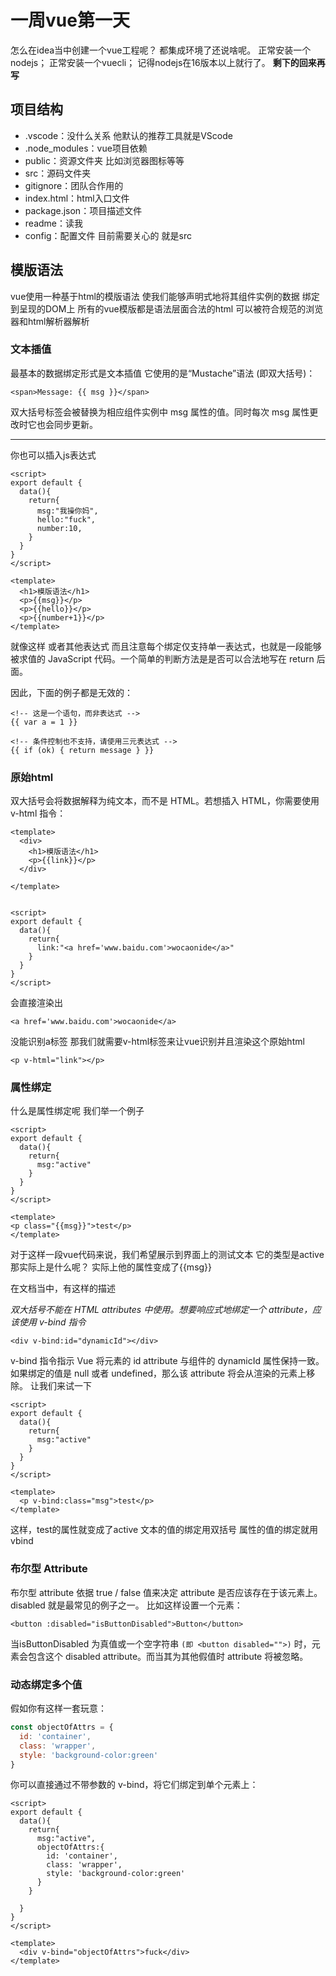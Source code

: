 # 一周vue第一天
怎么在idea当中创建一个vue工程呢？
都集成环境了还说啥呢。
正常安装一个nodejs；
正常安装一个vuecli；
记得nodejs在16版本以上就行了。
**剩下的回来再写**
## 项目结构
* .vscode：没什么关系 他默认的推荐工具就是VScode
* .node_modules：vue项目依赖
* public：资源文件夹 比如浏览器图标等等
* src：源码文件夹
* gitignore：团队合作用的
* index.html：html入口文件
* package.json：项目描述文件
* readme：读我
* config：配置文件
目前需要关心的 就是src
## 模版语法
vue使用一种基于html的模版语法
使我们能够声明式地将其组件实例的数据 绑定到呈现的DOM上
所有的vue模版都是语法层面合法的html
可以被符合规范的浏览器和html解析器解析
### 文本插值
最基本的数据绑定形式是文本插值
它使用的是“Mustache”语法 (即双大括号)：
~~~~vue
<span>Message: {{ msg }}</span>
~~~~
双大括号标签会被替换为相应组件实例中 msg 属性的值。同时每次 msg 属性更改时它也会同步更新。
***
你也可以插入js表达式
~~~~vue
<script>
export default {
  data(){
    return{
      msg:"我操你妈",
      hello:"fuck",
      number:10,
    }
  }
}
</script>

<template>
  <h1>模版语法</h1>
  <p>{{msg}}</p>
  <p>{{hello}}</p>
  <p>{{number+1}}</p>
</template>
~~~~
就像这样
或者其他表达式
而且注意每个绑定仅支持单一表达式，也就是一段能够被求值的 JavaScript 代码。一个简单的判断方法是是否可以合法地写在 return 后面。

因此，下面的例子都是无效的：
~~~~
<!-- 这是一个语句，而非表达式 -->
{{ var a = 1 }}

<!-- 条件控制也不支持，请使用三元表达式 -->
{{ if (ok) { return message } }}
~~~~
### 原始html
双大括号会将数据解释为纯文本，而不是 HTML。若想插入 HTML，你需要使用 v-html 指令：
~~~~vue
<template>
  <div>
    <h1>模版语法</h1>
    <p>{{link}}</p>
  </div>

</template>


<script>
export default {
  data(){
    return{
      link:"<a href='www.baidu.com'>wocaonide</a>"
    }
  }
}
</script>
~~~~
会直接渲染出
~~~~
<a href='www.baidu.com'>wocaonide</a>
~~~~
没能识别a标签
那我们就需要v-html标签来让vue识别并且渲染这个原始html
~~~~vue
<p v-html="link"></p>
~~~~
### 属性绑定
什么是属性绑定呢
我们举一个例子
~~~~vue
<script>
export default {
  data(){
    return{
      msg:"active"
    }
  }
}
</script>

<template>
<p class="{{msg}}">test</p>
</template>
~~~~
对于这样一段vue代码来说，我们希望展示到界面上的测试文本 它的类型是active
那实际上是什么呢？
实际上他的属性变成了{{msg}}

在文档当中，有这样的描述

*双大括号不能在 HTML attributes 中使用。想要响应式地绑定一个 attribute，应该使用 v-bind 指令*
~~~~vue
<div v-bind:id="dynamicId"></div>
~~~~
v-bind 指令指示 Vue 将元素的 id attribute 与组件的 dynamicId 属性保持一致。如果绑定的值是 null 或者 undefined，那么该 attribute 将会从渲染的元素上移除。
让我们来试一下
~~~~vue
<script>
export default {
  data(){
    return{
      msg:"active"
    }
  }
}
</script>

<template>
  <p v-bind:class="msg">test</p>
</template>
~~~~
这样，test的属性就变成了active
文本的值的绑定用双括号
属性的值的绑定就用vbind

### 布尔型 Attribute 
布尔型 attribute 依据 true / false 值来决定 attribute 是否应该存在于该元素上。disabled 就是最常见的例子之一。
比如这样设置一个元素：
~~~~vue
<button :disabled="isButtonDisabled">Button</button>
~~~~
当isButtonDisabled 为真值或一个空字符串 `(即 <button disabled="">)` 时，元素会包含这个 disabled attribute。而当其为其他假值时 attribute 将被忽略。
### 动态绑定多个值
假如你有这样一套玩意：
~~~~js
const objectOfAttrs = {
  id: 'container',
  class: 'wrapper',
  style: 'background-color:green'
}
~~~~
你可以直接通过不带参数的 v-bind，将它们绑定到单个元素上：
~~~~vue
<script>
export default {
  data(){
    return{
      msg:"active",
      objectOfAttrs:{
        id: 'container',
        class: 'wrapper',
        style: 'background-color:green'
      }
    }

  }
}
</script>

<template>
  <div v-bind="objectOfAttrs">fuck</div>
</template>
~~~~
